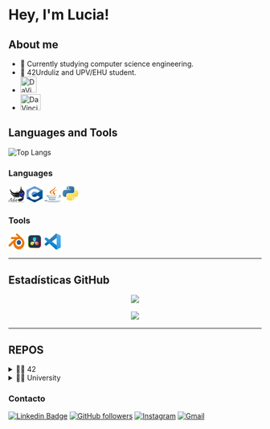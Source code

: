 # Hey, I'm Lucia!

## About me

- 🔭 Currently studying computer science engineering.
- 🌱 42Urduliz and UPV/EHU student.
- <img src="https://github.com/LUC1A05/LUC1A05/assets/60438689/90fc7a4f-ec54-4270-8561-1028d2379004"
  width="32"
  height="32"
  title="DaVinci">
- <img src="https://github.com/LUC1A05/LUC1A05/assets/60438689/21fe31b4-0ed3-4377-81e2-bc23a6e13fb7"
  width="40"
  height="32"
  title="DaVinci">




## Languages and Tools

![Top Langs](https://github-readme-stats.vercel.app/api/top-langs/?username=LUC1A05&layout=compact)

### Languages
<p align = "left">
<img src="img\ada.png"
width="32"
height="32"
title="Ada">
<img src="img\c.png"
width="32"
height="32"
title="C">
<img src="img\java.png"
width="32"
height="32"
title="Java">
<img src="img\Python-logo-notext.svg.png"
width="32"
height="32"
title="Python">
</p>

### Tools

<p align = "left">
<img src="img\Blender_logo_no_text.svg.png"
width="32"
height="32"
title="Blender">
<img src="img\DaVinci_Resolve_Studio.png"
width="32"
height="32"
title="DaVinci">
<img src="img\Visual.png"
width="32"
height="32"
title="Visual">
</p>

---

## Estadísticas GitHub

<p align="center">
  <img src="https://github-readme-stats.vercel.app/api?username=LUC1A05&show_icons=true&theme=bear" width="500">
</p>

<p align="center">
  <img src="https://github-readme-streak-stats.herokuapp.com?user=LUC1A05&theme=dark&hide_border=true" width="500">
</p>

---
## REPOS
<details>
<summary>👨‍🎓 42</summary>
</details>

<details>
<summary>👨‍🎓 University</summary>
 [![Readme Card](https://github-readme-stats.vercel.app/api/pin/?username=LUC1A05&repo=upv&show_icons=true&theme=transparent)](https://github.com/LUC1A05/upv.git)
</details>

### Contacto
[![Linkedin Badge](https://img.shields.io/badge/-TuNombre-blue?style=flat-square&logo=Linkedin&logoColor=white&link=https://www.linkedin.com/in/tu-enlace/)](https://www.linkedin.com/in/tu-enlace/)
[![GitHub followers](https://img.shields.io/github/followers/LUC1A05?label=Follow&style=social)](https://github.com/LUC1A05)
[![Instagram](https://img.shields.io/badge/Instagram-%23E4405F.svg?&style=for-the-badge&logo=instagram&logoColor=white)](https://www.instagram.com/luciaaaaa_055/)
[![Gmail](https://img.shields.io/badge/Gmail-%23D14836.svg?&style=for-the-badge&logo=gmail&logoColor=white)](mailto:lucializaso05@gmail.com)
